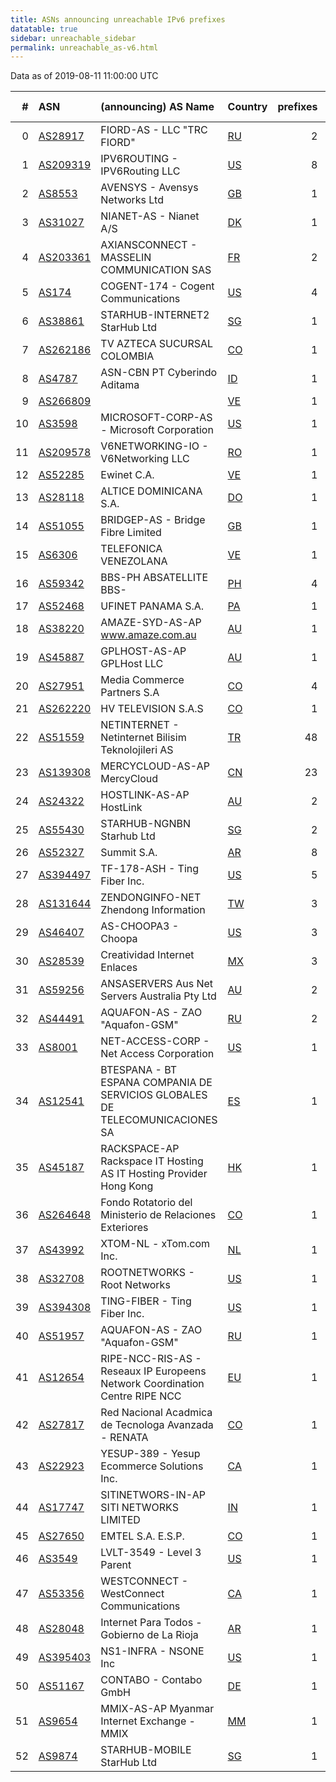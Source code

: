 ```yaml
---
title: ASNs announcing unreachable IPv6 prefixes
datatable: true
sidebar: unreachable_sidebar
permalink: unreachable_as-v6.html
---
```


Data as of 2019-08-11 11:00:00 UTC

<div class="datatable-begin"></div>

|   # | ASN                                      | (announcing) AS Name                                                         | Country                      |   prefixes |   unreachable /48s |
|----:|:-----------------------------------------|:-----------------------------------------------------------------------------|:-----------------------------|-----------:|-------------------:|
|   0 | [AS28917](unreachable_AS28917-v6.html)   | FIORD-AS - LLC "TRC FIORD"                                                   | [RU](unreachable_ru-v6.html) |          2 |             524289 |
|   1 | [AS209319](unreachable_AS209319-v6.html) | IPV6ROUTING - IPV6Routing LLC                                                | [US](unreachable_us-v6.html) |          8 |             524288 |
|   2 | [AS8553](unreachable_AS8553-v6.html)     | AVENSYS - Avensys Networks Ltd                                               | [GB](unreachable_gb-v6.html) |          1 |             524288 |
|   3 | [AS31027](unreachable_AS31027-v6.html)   | NIANET-AS - Nianet A/S                                                       | [DK](unreachable_dk-v6.html) |          1 |             524288 |
|   4 | [AS203361](unreachable_AS203361-v6.html) | AXIANSCONNECT - MASSELIN COMMUNICATION SAS                                   | [FR](unreachable_fr-v6.html) |          2 |             524288 |
|   5 | [AS174](unreachable_AS174-v6.html)       | COGENT-174 - Cogent Communications                                           | [US](unreachable_us-v6.html) |          4 |             262144 |
|   6 | [AS38861](unreachable_AS38861-v6.html)   | STARHUB-INTERNET2 StarHub Ltd                                                | [SG](unreachable_sg-v6.html) |          1 |              65536 |
|   7 | [AS262186](unreachable_AS262186-v6.html) | TV AZTECA SUCURSAL COLOMBIA                                                  | [CO](unreachable_co-v6.html) |          1 |              65536 |
|   8 | [AS4787](unreachable_AS4787-v6.html)     | ASN-CBN PT Cyberindo Aditama                                                 | [ID](unreachable_id-v6.html) |          1 |              65536 |
|   9 | [AS266809](unreachable_AS266809-v6.html) |                                                                              | [VE](unreachable_ve-v6.html) |          1 |              65536 |
|  10 | [AS3598](unreachable_AS3598-v6.html)     | MICROSOFT-CORP-AS - Microsoft Corporation                                    | [US](unreachable_us-v6.html) |          1 |              65536 |
|  11 | [AS209578](unreachable_AS209578-v6.html) | V6NETWORKING-IO - V6Networking LLC                                           | [RO](unreachable_ro-v6.html) |          1 |              65536 |
|  12 | [AS52285](unreachable_AS52285-v6.html)   | Ewinet C.A.                                                                  | [VE](unreachable_ve-v6.html) |          1 |              65536 |
|  13 | [AS28118](unreachable_AS28118-v6.html)   | ALTICE DOMINICANA S.A.                                                       | [DO](unreachable_do-v6.html) |          1 |              65536 |
|  14 | [AS51055](unreachable_AS51055-v6.html)   | BRIDGEP-AS - Bridge Fibre Limited                                            | [GB](unreachable_gb-v6.html) |          1 |              65536 |
|  15 | [AS6306](unreachable_AS6306-v6.html)     | TELEFONICA VENEZOLANA                                                        | [VE](unreachable_ve-v6.html) |          1 |              65536 |
|  16 | [AS59342](unreachable_AS59342-v6.html)   | BBS-PH ABSATELLITE BBS-                                                      | [PH](unreachable_ph-v6.html) |          4 |              65536 |
|  17 | [AS52468](unreachable_AS52468-v6.html)   | UFINET PANAMA S.A.                                                           | [PA](unreachable_pa-v6.html) |          1 |              65536 |
|  18 | [AS38220](unreachable_AS38220-v6.html)   | AMAZE-SYD-AS-AP www.amaze.com.au                                             | [AU](unreachable_au-v6.html) |          1 |               4096 |
|  19 | [AS45887](unreachable_AS45887-v6.html)   | GPLHOST-AS-AP GPLHost LLC                                                    | [AU](unreachable_au-v6.html) |          1 |               4096 |
|  20 | [AS27951](unreachable_AS27951-v6.html)   | Media Commerce Partners S.A                                                  | [CO](unreachable_co-v6.html) |          4 |               1024 |
|  21 | [AS262220](unreachable_AS262220-v6.html) | HV TELEVISION S.A.S                                                          | [CO](unreachable_co-v6.html) |          1 |                256 |
|  22 | [AS51559](unreachable_AS51559-v6.html)   | NETINTERNET - Netinternet Bilisim Teknolojileri AS                           | [TR](unreachable_tr-v6.html) |         48 |                 48 |
|  23 | [AS139308](unreachable_AS139308-v6.html) | MERCYCLOUD-AS-AP MercyCloud                                                  | [CN](unreachable_cn-v6.html) |         23 |                 23 |
|  24 | [AS24322](unreachable_AS24322-v6.html)   | HOSTLINK-AS-AP HostLink                                                      | [AU](unreachable_au-v6.html) |          2 |                  9 |
|  25 | [AS55430](unreachable_AS55430-v6.html)   | STARHUB-NGNBN Starhub Ltd                                                    | [SG](unreachable_sg-v6.html) |          2 |                  9 |
|  26 | [AS52327](unreachable_AS52327-v6.html)   | Summit S.A.                                                                  | [AR](unreachable_ar-v6.html) |          8 |                  8 |
|  27 | [AS394497](unreachable_AS394497-v6.html) | TF-178-ASH - Ting Fiber Inc.                                                 | [US](unreachable_us-v6.html) |          5 |                  5 |
|  28 | [AS131644](unreachable_AS131644-v6.html) | ZENDONGINFO-NET Zhendong Information                                         | [TW](unreachable_tw-v6.html) |          3 |                  3 |
|  29 | [AS46407](unreachable_AS46407-v6.html)   | AS-CHOOPA3 - Choopa                                                          | [US](unreachable_us-v6.html) |          3 |                  3 |
|  30 | [AS28539](unreachable_AS28539-v6.html)   | Creatividad Internet Enlaces                                                 | [MX](unreachable_mx-v6.html) |          3 |                  3 |
|  31 | [AS59256](unreachable_AS59256-v6.html)   | ANSASERVERS Aus Net Servers Australia Pty Ltd                                | [AU](unreachable_au-v6.html) |          2 |                  2 |
|  32 | [AS44491](unreachable_AS44491-v6.html)   | AQUAFON-AS - ZAO "Aquafon-GSM"                                               | [RU](unreachable_ru-v6.html) |          2 |                  2 |
|  33 | [AS8001](unreachable_AS8001-v6.html)     | NET-ACCESS-CORP - Net Access Corporation                                     | [US](unreachable_us-v6.html) |          1 |                  1 |
|  34 | [AS12541](unreachable_AS12541-v6.html)   | BTESPANA - BT ESPANA COMPANIA DE SERVICIOS GLOBALES DE TELECOMUNICACIONES SA | [ES](unreachable_es-v6.html) |          1 |                  1 |
|  35 | [AS45187](unreachable_AS45187-v6.html)   | RACKSPACE-AP Rackspace IT Hosting AS IT Hosting Provider Hong Kong           | [HK](unreachable_hk-v6.html) |          1 |                  1 |
|  36 | [AS264648](unreachable_AS264648-v6.html) | Fondo Rotatorio del Ministerio de Relaciones Exteriores                      | [CO](unreachable_co-v6.html) |          1 |                  1 |
|  37 | [AS43992](unreachable_AS43992-v6.html)   | XTOM-NL - xTom.com Inc.                                                      | [NL](unreachable_nl-v6.html) |          1 |                  1 |
|  38 | [AS32708](unreachable_AS32708-v6.html)   | ROOTNETWORKS - Root Networks                                                 | [US](unreachable_us-v6.html) |          1 |                  1 |
|  39 | [AS394308](unreachable_AS394308-v6.html) | TING-FIBER - Ting Fiber Inc.                                                 | [US](unreachable_us-v6.html) |          1 |                  1 |
|  40 | [AS51957](unreachable_AS51957-v6.html)   | AQUAFON-AS - ZAO "Aquafon-GSM"                                               | [RU](unreachable_ru-v6.html) |          1 |                  1 |
|  41 | [AS12654](unreachable_AS12654-v6.html)   | RIPE-NCC-RIS-AS - Reseaux IP Europeens Network Coordination Centre RIPE NCC  | [EU](unreachable_eu-v6.html) |          1 |                  1 |
|  42 | [AS27817](unreachable_AS27817-v6.html)   | Red Nacional Acadmica de Tecnologa Avanzada - RENATA                         | [CO](unreachable_co-v6.html) |          1 |                  1 |
|  43 | [AS22923](unreachable_AS22923-v6.html)   | YESUP-389 - Yesup Ecommerce Solutions Inc.                                   | [CA](unreachable_ca-v6.html) |          1 |                  1 |
|  44 | [AS17747](unreachable_AS17747-v6.html)   | SITINETWORS-IN-AP SITI NETWORKS LIMITED                                      | [IN](unreachable_in-v6.html) |          1 |                  1 |
|  45 | [AS27650](unreachable_AS27650-v6.html)   | EMTEL S.A. E.S.P.                                                            | [CO](unreachable_co-v6.html) |          1 |                  1 |
|  46 | [AS3549](unreachable_AS3549-v6.html)     | LVLT-3549 - Level 3 Parent                                                   | [US](unreachable_us-v6.html) |          1 |                  1 |
|  47 | [AS53356](unreachable_AS53356-v6.html)   | WESTCONNECT - WestConnect Communications                                     | [CA](unreachable_ca-v6.html) |          1 |                  1 |
|  48 | [AS28048](unreachable_AS28048-v6.html)   | Internet Para Todos - Gobierno de La Rioja                                   | [AR](unreachable_ar-v6.html) |          1 |                  1 |
|  49 | [AS395403](unreachable_AS395403-v6.html) | NS1-INFRA - NSONE Inc                                                        | [US](unreachable_us-v6.html) |          1 |                  1 |
|  50 | [AS51167](unreachable_AS51167-v6.html)   | CONTABO - Contabo GmbH                                                       | [DE](unreachable_de-v6.html) |          1 |                  1 |
|  51 | [AS9654](unreachable_AS9654-v6.html)     | MMIX-AS-AP Myanmar Internet Exchange - MMIX                                  | [MM](unreachable_mm-v6.html) |          1 |                  1 |
|  52 | [AS9874](unreachable_AS9874-v6.html)     | STARHUB-MOBILE StarHub Ltd                                                   | [SG](unreachable_sg-v6.html) |          1 |                  1 |

<div class="datatable-end"></div>